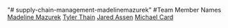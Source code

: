 "# supply-chain-management-madelinemazurek" 
#Team Member Names
[Madeline Mazurek](https://github.com/March-27-Hackathon/supply-chain-management-madelinemazurek)
[Tyler Thain](https://github.com/Tyler-Thain/supply-chain-management-madelinemazurek)
[Jared Assen](https://github.com/JaredAssen/supply-chain-management-madelinemazurek)
[Michael Card](https://github.com/Dacard45/supply-chain-management-madelinemazurek)